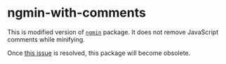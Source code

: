 # ngmin-with-comments

This is modified version of [`ngmin`](https://github.com/btford/ngmin) package. It does not remove JavaScript comments
while minifying.

Once [this issue](https://github.com/btford/grunt-ngmin/issues/6) is resolved, this package will become obsolete.
